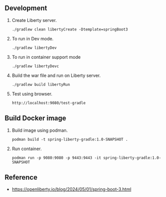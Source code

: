 ## Development

1. Create Liberty server.
   ```
   ./gradlew clean libertyCreate -Dtemplate=springBoot3
   ```

2. To run in Dev mode.
   ```
   ./gradlew libertyDev
   ```

3. To run in container support mode
   ```
   ./gradlew libertyDevc
   ```

3. Build the war file and run on Liberty server.
   ```
   ./gradlew build libertyRun
   ```

4. Test using browser.
   ```
   http://localhost:9080/test-gradle
   ```
   
## Build Docker image

1. Build image using podman.
   ```
   podman build -t spring-liberty-gradle:1.0-SNAPSHOT .
   ```

2. Run container.
   ```
   podman run -p 9080:9080 -p 9443:9443 -it spring-liberty-gradle:1.0-SNAPSHOT
   ```

## Reference

- https://openliberty.io/blog/2024/05/01/spring-boot-3.html
